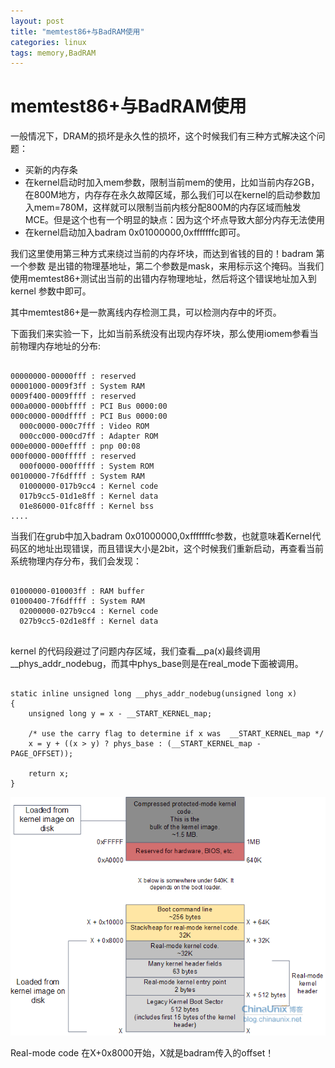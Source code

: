 ```yaml
---
layout: post
title: "memtest86+与BadRAM使用"
categories: linux
tags: memory,BadRAM
---
```

memtest86+与BadRAM使用
============
一般情况下，DRAM的损坏是永久性的损坏，这个时候我们有三种方式解决这个问题：

* 买新的内存条
* 在kernel启动时加入mem参数，限制当前mem的使用，比如当前内存2GB，在800M地方，内存存在永久故障区域，那么我们可以在kernel的启动参数加入mem=780M，这样就可以限制当前内核分配800M的内存区域而触发MCE。但是这个也有一个明显的缺点：因为这个坏点导致大部分内存无法使用
* 在kernel启动加入badram 0x01000000,0xfffffffc即可。

我们这里使用第三种方式来绕过当前的内存坏块，而达到省钱的目的！badram 第一个参数 是出错的物理基地址，第二个参数是mask，来用标示这个掩码。当我们使用memtest86+测试出当前的出错内存物理地址，然后将这个错误地址加入到kernel 参数中即可。

其中memtest86+是一款离线内存检测工具，可以检测内存中的坏页。

下面我们来实验一下，比如当前系统没有出现内存坏块，那么使用iomem参看当前物理内存地址的分布:

<pre><code>
00000000-00000fff : reserved
00001000-0009f3ff : System RAM
0009f400-0009ffff : reserved
000a0000-000bffff : PCI Bus 0000:00
000c0000-000dffff : PCI Bus 0000:00
  000c0000-000c7fff : Video ROM
  000cc000-000cd7ff : Adapter ROM
000e0000-000effff : pnp 00:08
000f0000-000fffff : reserved
  000f0000-000fffff : System ROM
00100000-7f6dffff : System RAM
  01000000-017b9cc4 : Kernel code
  017b9cc5-01d1e8ff : Kernel data
  01e86000-01fc8fff : Kernel bss
....
</code></pre>

当我们在grub中加入badram 0x01000000,0xfffffffc参数，也就意味着Kernel代码区的地址出现错误，而且错误大小是2bit，这个时候我们重新启动，再查看当前系统物理内存分布，我们会发现：

<pre><code>
01000000-010003ff : RAM buffer
01000400-7f6dffff : System RAM
  02000000-027b9cc4 : Kernel code
  027b9cc5-02d1e8ff : Kernel data
  </code></pre>
  
kernel 的代码段避过了问题内存区域，我们查看__pa(x)最终调用__phys_addr_nodebug，而其中phys_base则是在real_mode下面被调用。

<pre><code>
static inline unsigned long __phys_addr_nodebug(unsigned long x)
{
    unsigned long y = x - __START_KERNEL_map;
 
    /* use the carry flag to determine if x was  __START_KERNEL_map */
    x = y + ((x > y) ? phys_base : (__START_KERNEL_map - PAGE_OFFSET));
 
    return x;
}
</code></pre>

![](/assets/pic/22996709_13505212884HWu.png)

Real-mode code 在X+0x8000开始，X就是badram传入的offset！